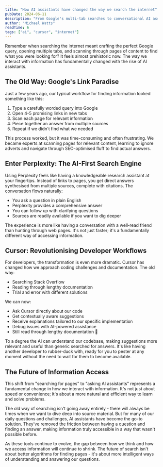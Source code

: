 ```yaml
---
title: "How AI assistants have changed the way we search the internet"
pubDate: 2024-06-11
description: "From Google's multi-tab searches to conversational AI assistants like Perplexity and Cursor, artificial intelligence has vastly transformed the way we find and interact with information online."
author: "Michael Watts"
readTime: 6
tags: ["ai", "cursor", "internet"]
---
```


Remember when searching the internet meant crafting the perfect Google query, opening multiple tabs, and scanning through pages of content to find what you were looking for? It feels almost prehistoric now. The way we interact with information has fundamentally changed with the rise of AI assistants.

## The Old Way: Google's Link Paradise

Just a few years ago, our typical workflow for finding information looked something like this:

1. Type a carefully worded query into Google
2. Open 4-5 promising links in new tabs
3. Scan each page for relevant information
4. Piece together an answer from multiple sources
5. Repeat if we didn't find what we needed

This process worked, but it was time-consuming and often frustrating. We became experts at scanning pages for relevant content, learning to ignore adverts and navigate through SEO-optimised fluff to find actual answers.

## Enter Perplexity: The AI-First Search Engine

Using Perplexity feels like having a knowledgeable research assistant at your fingertips. Instead of links to pages, you get direct answers synthesised from multiple sources, complete with citations. The conversation flows naturally:

- You ask a question in plain English
- Perplexity provides a comprehensive answer
- You can follow up with clarifying questions
- Sources are readily available if you want to dig deeper

The experience is more like having a conversation with a well-read friend than hunting through web pages. It's not just faster; it's a fundamentally different way of accessing information.

## Cursor: Revolutionising Developer Workflows

For developers, the transformation is even more dramatic. Cursor has changed how we approach coding challenges and documentation. The old way:

- Searching Stack Overflow
- Reading through lengthy documentation
- Trial and error with different solutions

We can now:

- Ask Cursor directly about our code
- Get contextually aware suggestions
- Receive explanations tailored to our specific implementation
- Debug issues with AI-powered assistance
- Still read through lengthy documentation 🙂

To a degree the AI can understand our codebase, making suggestions more relevant and useful than generic searched for answers. It's like having another developer to rubber-duck with, ready for you to pester at any moment without the need to wait for them to become available.

## The Future of Information Access

This shift from "searching for pages" to "asking AI assistants" represents a fundamental change in how we interact with information. It's not just about speed or convenience; it's about a more natural and efficient way to learn and solve problems.

The old way of searching isn't going away entirely - there will always be times when we want to dive deep into source material. But for many of our daily questions and challenges, AI assistants have become the go-to solution. They've removed the friction between having a question and finding an answer, making information truly accessible in a way that wasn't possible before.

As these tools continue to evolve, the gap between how we think and how we access information will continue to shrink. The future of search isn't about better algorithms for finding pages - it's about more intelligent ways of understanding and answering our questions.
